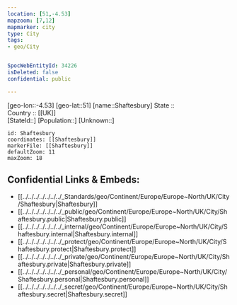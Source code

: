 ```yaml
---
location: [51,-4.53] 
mapzoom: [7,12] 
mapmarker: city 
type: City
tags:
- geo/City


SpocWebEntityId: 34226
isDeleted: false
confidential: public

---
```

[geo-lon::-4.53] 
[geo-lat::51] 
[name::Shaftesbury] 
State ::  
Country :: [[UK]]  
[StateId::] 
[Population::] 
[Unknown::] 


```leaflet
id: Shaftesbury
coordinates: [[Shaftesbury]] 
markerFile: [[Shaftesbury]] 
defaultZoom: 11 
maxZoom: 18
```


## Confidential Links & Embeds: 
- [[../../../../../../../_Standards/geo/Continent/Europe/Europe~North/UK/City/Shaftesbury|Shaftesbury]] 
- [[../../../../../../../_public/geo/Continent/Europe/Europe~North/UK/City/Shaftesbury.public|Shaftesbury.public]] 
- [[../../../../../../../_internal/geo/Continent/Europe/Europe~North/UK/City/Shaftesbury.internal|Shaftesbury.internal]] 
- [[../../../../../../../_protect/geo/Continent/Europe/Europe~North/UK/City/Shaftesbury.protect|Shaftesbury.protect]] 
- [[../../../../../../../_private/geo/Continent/Europe/Europe~North/UK/City/Shaftesbury.private|Shaftesbury.private]] 
- [[../../../../../../../_personal/geo/Continent/Europe/Europe~North/UK/City/Shaftesbury.personal|Shaftesbury.personal]] 
- [[../../../../../../../_secret/geo/Continent/Europe/Europe~North/UK/City/Shaftesbury.secret|Shaftesbury.secret]] 
